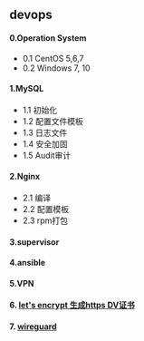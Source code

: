 ## devops
#### 0.Operation System
   - 0.1 CentOS 5,6,7
   - 0.2 Windows 7, 10
   
#### 1.MySQL
   - 1.1 初始化
   - 1.2 配置文件模板
   - 1.3 日志文件
   - 1.4 安全加固
   - 1.5 Audit审计
#### 2.Nginx
   - 2.1 编译
   - 2.2 配置模板
   - 2.3 rpm打包
#### 3.supervisor
#### 4.ansible
#### 5.VPN
#### 6. [let's encrypt 生成https DV证书](https://github.com/chromiumer/devops/blob/master/reference/letsencrypt.md) 
#### 7. [wireguard](https://github.com/chromiumer/devops/blob/master/reference/wireguard.md)  
